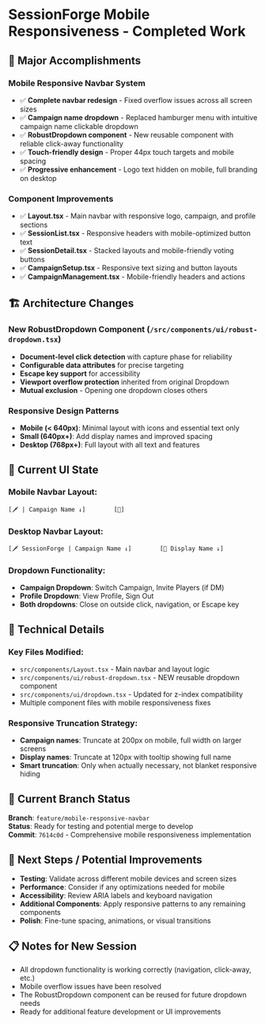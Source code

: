 # SessionForge Mobile Responsiveness - Completed Work

## 🎯 Major Accomplishments

### **Mobile Responsive Navbar System**
- ✅ **Complete navbar redesign** - Fixed overflow issues across all screen sizes
- ✅ **Campaign name dropdown** - Replaced hamburger menu with intuitive campaign name clickable dropdown
- ✅ **RobustDropdown component** - New reusable component with reliable click-away functionality
- ✅ **Touch-friendly design** - Proper 44px touch targets and mobile spacing
- ✅ **Progressive enhancement** - Logo text hidden on mobile, full branding on desktop

### **Component Improvements**
- ✅ **Layout.tsx** - Main navbar with responsive logo, campaign, and profile sections
- ✅ **SessionList.tsx** - Responsive headers with mobile-optimized button text
- ✅ **SessionDetail.tsx** - Stacked layouts and mobile-friendly voting buttons 
- ✅ **CampaignSetup.tsx** - Responsive text sizing and button layouts
- ✅ **CampaignManagement.tsx** - Mobile-friendly headers and actions

## 🏗️ Architecture Changes

### **New RobustDropdown Component** (`/src/components/ui/robust-dropdown.tsx`)
- **Document-level click detection** with capture phase for reliability
- **Configurable data attributes** for precise targeting
- **Escape key support** for accessibility
- **Viewport overflow protection** inherited from original Dropdown
- **Mutual exclusion** - Opening one dropdown closes others

### **Responsive Design Patterns**
- **Mobile (< 640px)**: Minimal layout with icons and essential text only
- **Small (640px+)**: Add display names and improved spacing
- **Desktop (768px+)**: Full layout with all text and features

## 🎨 Current UI State

### **Mobile Navbar Layout:**
```
[🗡️ | Campaign Name ↓]        [👤]
```

### **Desktop Navbar Layout:**
```
[🗡️ SessionForge | Campaign Name ↓]        [👤 Display Name ↓]
```

### **Dropdown Functionality:**
- **Campaign Dropdown**: Switch Campaign, Invite Players (if DM)
- **Profile Dropdown**: View Profile, Sign Out
- **Both dropdowns**: Close on outside click, navigation, or Escape key

## 🔧 Technical Details

### **Key Files Modified:**
- `src/components/Layout.tsx` - Main navbar and layout logic
- `src/components/ui/robust-dropdown.tsx` - NEW reusable dropdown component
- `src/components/ui/dropdown.tsx` - Updated for z-index compatibility
- Multiple component files with mobile responsiveness fixes

### **Responsive Truncation Strategy:**
- **Campaign names**: Truncate at 200px on mobile, full width on larger screens  
- **Display names**: Truncate at 120px with tooltip showing full name
- **Smart truncation**: Only when actually necessary, not blanket responsive hiding

## 🚀 Current Branch Status

**Branch**: `feature/mobile-responsive-navbar`  
**Status**: Ready for testing and potential merge to develop  
**Commit**: `7614c0d` - Comprehensive mobile responsiveness implementation

## 🎯 Next Steps / Potential Improvements

- **Testing**: Validate across different mobile devices and screen sizes
- **Performance**: Consider if any optimizations needed for mobile
- **Accessibility**: Review ARIA labels and keyboard navigation
- **Additional Components**: Apply responsive patterns to any remaining components
- **Polish**: Fine-tune spacing, animations, or visual transitions

## 📋 Notes for New Session

- All dropdown functionality is working correctly (navigation, click-away, etc.)
- Mobile overflow issues have been resolved
- The RobustDropdown component can be reused for future dropdown needs
- Ready for additional feature development or UI improvements